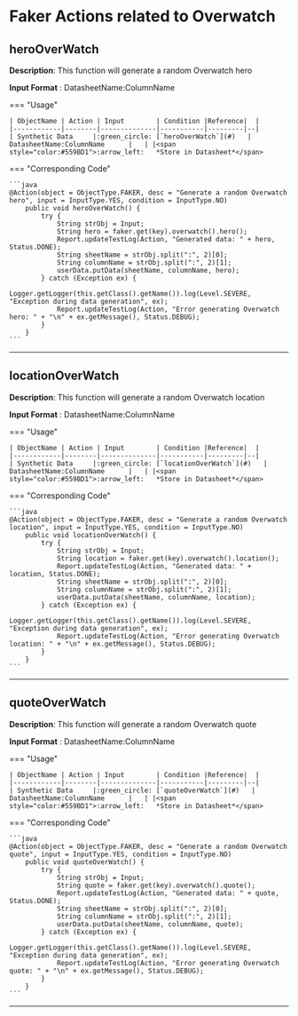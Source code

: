 # **Faker Actions related to Overwatch**

## **heroOverWatch**

**Description**: This function will generate a random Overwatch hero

**Input Format** : DatasheetName:ColumnName

=== "Usage"

    | ObjectName | Action | Input        | Condition |Reference|  |
    |------------|--------|--------------|-----------|---------|--|
    | Synthetic Data     |:green_circle: [`heroOverWatch`](#)   | DatasheetName:ColumnName      |   | |<span style="color:#559BD1">:arrow_left:   *Store in Datasheet*</span> 

=== "Corresponding Code"

    ```java
    @Action(object = ObjectType.FAKER, desc = "Generate a random Overwatch hero", input = InputType.YES, condition = InputType.NO)
        public void heroOverWatch() {
            try {
                String strObj = Input;
                String hero = faker.get(key).overwatch().hero();
                Report.updateTestLog(Action, "Generated data: " + hero, Status.DONE);
                String sheetName = strObj.split(":", 2)[0];
                String columnName = strObj.split(":", 2)[1];
                userData.putData(sheetName, columnName, hero);
            } catch (Exception ex) {
                Logger.getLogger(this.getClass().getName()).log(Level.SEVERE, "Exception during data generation", ex);
                Report.updateTestLog(Action, "Error generating Overwatch hero: " + "\n" + ex.getMessage(), Status.DEBUG);
            }
        }
    ```
-----------------------------------------------------

## **locationOverWatch**

**Description**: This function will generate a random Overwatch location

**Input Format** : DatasheetName:ColumnName

=== "Usage"

    | ObjectName | Action | Input        | Condition |Reference|  |
    |------------|--------|--------------|-----------|---------|--|
    | Synthetic Data     |:green_circle: [`locationOverWatch`](#)   | DatasheetName:ColumnName      |   | |<span style="color:#559BD1">:arrow_left:   *Store in Datasheet*</span> 

=== "Corresponding Code"

    ```java
    @Action(object = ObjectType.FAKER, desc = "Generate a random Overwatch location", input = InputType.YES, condition = InputType.NO)
        public void locationOverWatch() {
            try {
                String strObj = Input;
                String location = faker.get(key).overwatch().location();
                Report.updateTestLog(Action, "Generated data: " + location, Status.DONE);
                String sheetName = strObj.split(":", 2)[0];
                String columnName = strObj.split(":", 2)[1];
                userData.putData(sheetName, columnName, location);
            } catch (Exception ex) {
                Logger.getLogger(this.getClass().getName()).log(Level.SEVERE, "Exception during data generation", ex);
                Report.updateTestLog(Action, "Error generating Overwatch location: " + "\n" + ex.getMessage(), Status.DEBUG);
            }
        }
    ```
-----------------------------------------------------

## **quoteOverWatch**

**Description**: This function will generate a random Overwatch quote

**Input Format** : DatasheetName:ColumnName

=== "Usage"

    | ObjectName | Action | Input        | Condition |Reference|  |
    |------------|--------|--------------|-----------|---------|--|
    | Synthetic Data     |:green_circle: [`quoteOverWatch`](#)   | DatasheetName:ColumnName      |   | |<span style="color:#559BD1">:arrow_left:   *Store in Datasheet*</span> 

=== "Corresponding Code"

    ```java
    @Action(object = ObjectType.FAKER, desc = "Generate a random Overwatch quote", input = InputType.YES, condition = InputType.NO)
        public void quoteOverWatch() {
            try {
                String strObj = Input;
                String quote = faker.get(key).overwatch().quote();
                Report.updateTestLog(Action, "Generated data: " + quote, Status.DONE);
                String sheetName = strObj.split(":", 2)[0];
                String columnName = strObj.split(":", 2)[1];
                userData.putData(sheetName, columnName, quote);
            } catch (Exception ex) {
                Logger.getLogger(this.getClass().getName()).log(Level.SEVERE, "Exception during data generation", ex);
                Report.updateTestLog(Action, "Error generating Overwatch quote: " + "\n" + ex.getMessage(), Status.DEBUG);
            }
        }
    ```
-----------------------------------------------------